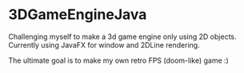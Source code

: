 # 3DGameEngineJava

Challenging myself to make a 3d game engine only using 2D objects. 
Currently using JavaFX for window and 2DLine rendering.


The ultimate goal is to make my own retro FPS (doom-like) game :)
